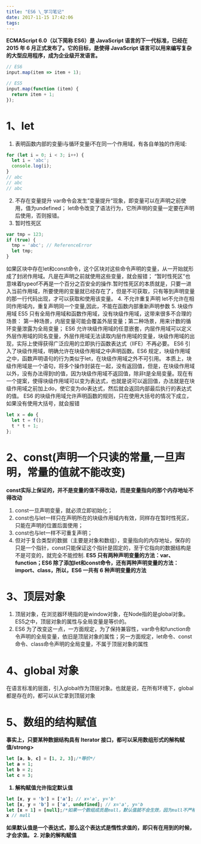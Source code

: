 ```yaml
---
title: "ES6 \_学习笔记"
date: 2017-11-15 17:42:06
tags:
---
```

<b>ECMAScript 6.0（以下简称 ES6）是 JavaScript 语言的下一代标准，已经在 2015 年 6 月正式发布了。它的目标，是使得 JavaScript 语言可以用来编写复杂的大型应用程序，成为企业级开发语言。</b>
<!--more-->
```javascript
// ES6
input.map(item => item + 1);

// ES5
input.map(function (item) {
  return item + 1;
});
```
# 1、let
 1. 表明函数内部的变量i与循环变量i不在同一个作用域，有各自单独的作用域:
```javascript
for (let i = 0; i < 3; i++) {
  let i = 'abc';
  console.log(i);
}
// abc
// abc
// abc
```
 2. 不存在变量提升
var命令会发生”变量提升“现象，即变量可以在声明之前使用，值为undefined；
let命令改变了语法行为，它所声明的变量一定要在声明后使用，否则报错。
 3. 暂时性死区
```javascript
var tmp = 123;
if (true) {
  tmp = 'abc'; // ReferenceError
  let tmp;
}
```
如果区块中存在let和const命令，这个区块对这些命令声明的变量，从一开始就形成了封闭作用域。凡是在声明之前就使用这些变量，就会报错；
“暂时性死区”也意味着typeof不再是一个百分之百安全的操作.暂时性死区的本质就是，只要一进入当前作用域，所要使用的变量就已经存在了，但是不可获取，只有等到声明变量的那一行代码出现，才可以获取和使用该变量。
 4. 不允许重复声明
let不允许在相同作用域内，重复声明同一个变量,因此，不能在函数内部重新声明参数
 5. 块级作用域
ES5 只有全局作用域和函数作用域，没有块级作用域，这带来很多不合理的场景：  第一种场景，内层变量可能会覆盖外层变量；第二种场景，用来计数的循环变量泄露为全局变量；
ES6 允许块级作用域的任意嵌套，内层作用域可以定义外层作用域的同名变量，外层作用域无法读取内层作用域的变量，块级作用域的出现，实际上使得获得广泛应用的立即执行函数表达式（IIFE）不再必要。
ES6 引入了块级作用域，明确允许在块级作用域之中声明函数。ES6 规定，块级作用域之中，函数声明语句的行为类似于let，在块级作用域之外不可引用。
本质上，块级作用域是一个语句，将多个操作封装在一起，没有返回值，但是，在块级作用域以外，没有办法得到t的值，因为块级作用域不返回值，除非t是全局变量。现在有一个提案，使得块级作用域可以变为表达式，也就是说可以返回值，办法就是在块级作用域之前加上do，使它变为do表达式，然后就会返回内部最后执行的表达式的值。
ES6 的块级作用域允许声明函数的规则，只在使用大括号的情况下成立，如果没有使用大括号，就会报错
```javascript
let x = do {
  let t = f();
  t * t + 1;
};
```
# 2、const(声明一个只读的常量,一旦声明，常量的值就不能改变)
<strong>const实际上保证的，并不是变量的值不得改动，而是变量指向的那个内存地址不得改动</strong>
 1. const一旦声明变量，就必须立即初始化；
 2. const也与let一样只在声明所在的块级作用域内有效，同样存在暂时性死区，只能在声明的位置后面使用；
 3. const也与let一样不可重复声明；
 4. 但对于复合类型的数据（主要是对象和数组），变量指向的内存地址，保存的只是一个指针，const只能保证这个指针是固定的，至于它指向的数据结构是不是可变的，就完全不能控制.
<strong>ES5 只有两种声明变量的方法：var、function；ES6 除了添加let和const命令，还有两种声明变量的方法：import、class，所以，ES6 一共有 6 种声明变量的方法</strong>

# 3、顶层对象
 1. 顶层对象，在浏览器环境指的是window对象，在Node指的是global对象。ES5之中，顶层对象的属性与全局变量是等价的。
 2. ES6 为了改变这一点，一方面规定，为了保持兼容性，var命令和function命令声明的全局变量，依旧是顶层对象的属性；另一方面规定，let命令、const命令、class命令声明的全局变量，不属于顶层对象的属性

# 4、global 对象
在语言标准的层面，引入global作为顶层对象。也就是说，在所有环境下，global都是存在的，都可以从它拿到顶层对象

# 5、数组的结构赋值
<strong>事实上，只要某种数据结构具有 Iterator 接口，都可以采用数组形式的解构赋值/strong>
```javascript
let [a, b, c] = [1, 2, 3];/*等价*/
let a = 1;
let b = 2;
let c = 3;
```
 1. 解构赋值允许指定默认值
 ```javascript
let [x, y = 'b'] = ['a']; // x='a', y='b'
let [x, y = 'b'] = ['a', undefined]; // x='a', y='b
let [x = 1] = [null];/*如果一个数组成员是null，默认值就不会生效，因为null不严格等于undefined。*/
x // null
```
<b>如果默认值是一个表达式，那么这个表达式是惰性求值的，即只有在用到的时候，才会求值。</b>
 2. 对象的解构赋值

                          
                        